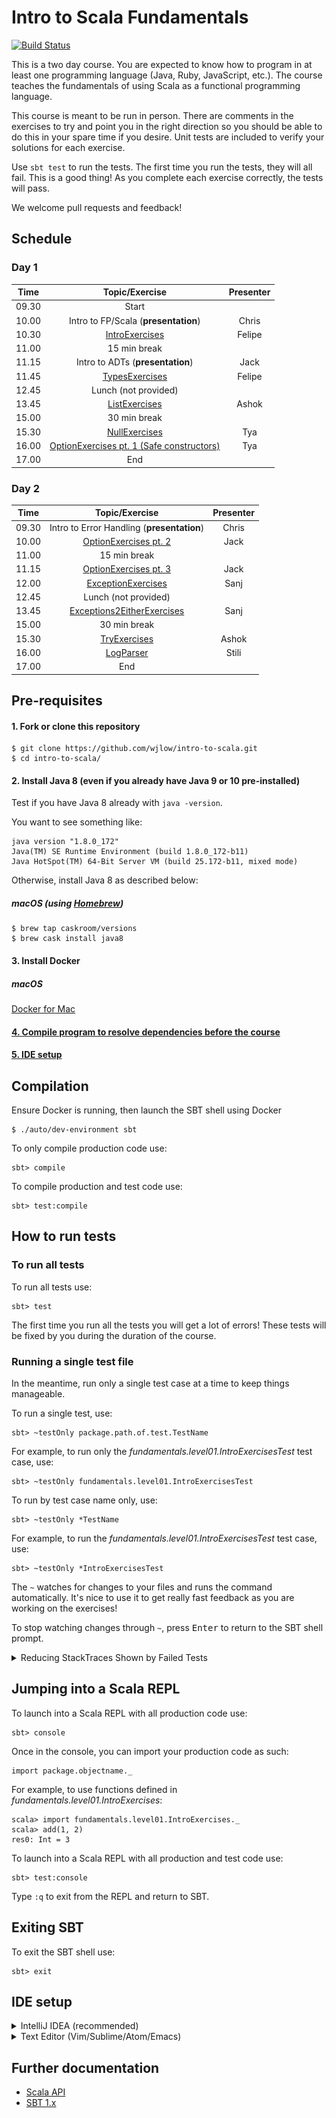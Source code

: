 # Intro to Scala Fundamentals

[![Build Status](https://travis-ci.org/wjlow/intro-to-scala.svg?branch=master)](https://travis-ci.org/wjlow/intro-to-scala)

This is a two day course. You are expected to know how to program in at least one programming language (Java, Ruby, JavaScript, etc.). The course teaches the fundamentals of using Scala as a functional programming language.

This course is meant to be run in person. There are comments in the exercises to try and point you in the right direction so you should be able to do this in your spare time if you desire. Unit tests are included to verify your solutions for each exercise.

Use `sbt test` to run the tests. The first time you run the tests, they will all fail. This is a good thing! As you complete each exercise correctly, the tests will pass.

We welcome pull requests and feedback!

## Schedule

### Day 1

| Time | Topic/Exercise | Presenter |
| :---: | :---: | :---: |
| 09.30 | Start | |
| 10.00 | Intro to FP/Scala (__presentation__) | Chris |
| 10.30 | [IntroExercises](src/main/scala/fundamentals/level01/IntroExercises.scala) | Felipe |
| 11.00 | 15 min break | |
| 11.15 | Intro to ADTs (__presentation__) | Jack |
| 11.45 | [TypesExercises](src/main/scala/fundamentals/level02/TypesExercises.scala) | Felipe |
| 12.45 | Lunch (not provided) | |
| 13.45 | [ListExercises](src/main/scala/fundamentals/level02/ListExercises.scala) | Ashok |
| 15.00 | 30 min break | |
| 15.30 | [NullExercises](src/main/scala/fundamentals/level03/NullExercises.scala) | Tya |
| 16.00 | [OptionExercises pt. 1 (Safe constructors)](src/main/scala/fundamentals/level03/OptionExercises1.scala) | Tya |
| 17.00 | End | |

### Day 2

| Time | Topic/Exercise | Presenter |
| :---: | :---: | :---: |
| 09.30 | Intro to Error Handling (__presentation__) | Chris |
| 10.00 | [OptionExercises pt. 2](src/main/scala/fundamentals/level03/OptionExercises2.scala) | Jack |
| 11.00 | 15 min break | |
| 11.15 | [OptionExercises pt. 3](src/main/scala/fundamentals/level03/OptionExercises3.scala) | Jack |
| 12.00 | [ExceptionExercises](src/main/scala/fundamentals/level03/ExceptionExercises.scala) | Sanj |
| 12.45 | Lunch (not provided) | |
| 13.45 | [Exceptions2EitherExercises](src/main/scala/fundamentals/level03/Exceptions2EitherExercises.scala) | Sanj |
| 15.00 | 30 min break | |
| 15.30 | [TryExercises](src/main/scala/fundamentals/level03/TryExercises.scala) | Ashok |
| 16.00 | [LogParser](src/main/scala/fundamentals/level04/LogParser.scala) | Stili |
| 17.00 | End | |

## Pre-requisites

#### 1. Fork or clone this repository

```
$ git clone https://github.com/wjlow/intro-to-scala.git
$ cd intro-to-scala/
```

#### 2. Install Java 8 (even if you already have Java 9 or 10 pre-installed)

Test if you have Java 8 already with `java -version`.

You want to see something like:

```
java version "1.8.0_172"
Java(TM) SE Runtime Environment (build 1.8.0_172-b11)
Java HotSpot(TM) 64-Bit Server VM (build 25.172-b11, mixed mode)
```

Otherwise, install Java 8 as described below:

##### macOS (using [Homebrew](https://brew.sh))

```
$ brew tap caskroom/versions
$ brew cask install java8
```

#### 3. Install Docker

##### macOS

[Docker for Mac](https://docs.docker.com/docker-for-mac/install/)

#### [4. Compile program to resolve dependencies before the course](#compilation)

#### [5. IDE setup](#ide-setup)

## Compilation

Ensure Docker is running, then launch the SBT shell using Docker

```
$ ./auto/dev-environment sbt
```

To only compile production code use:

```
sbt> compile
```

To compile production and test code use:

```
sbt> test:compile
```

## How to run tests

### To run all tests

To run all tests use:

```
sbt> test
```

The first time you run all the tests you will get a lot of errors! These tests will be fixed by you during the duration of the course.

### Running a single test file

In the meantime, run only a single test case at a time to keep things manageable.

To run a single test, use:

```
sbt> ~testOnly package.path.of.test.TestName
```

For example, to run only the _fundamentals.level01.IntroExercisesTest_ test case, use:

```
sbt> ~testOnly fundamentals.level01.IntroExercisesTest
```

To run by test case name only, use:

```
sbt> ~testOnly *TestName
```

For example, to run the _fundamentals.level01.IntroExercisesTest_ test case, use:

```
sbt> ~testOnly *IntroExercisesTest
```

The `~` watches for changes to your files and runs the command automatically. It's nice to use it to get really fast feedback as you are working on the exercises!

To stop watching changes through `~`, press <kbd>Enter</kbd> to return to the SBT shell prompt.

<details><summary>Reducing StackTraces Shown by Failed Tests</summary>

<p>
<p>
The first time you run a test case you will be greeted by a long list of StackTraces:

![default scalatest reporter](scalatest-reporter.png)

If you want to see a simplified view use the *SimpleReporter* with:

```
testOnly *TestName -- -C fundamentals.SimpleReporter
```

![simple scalatest reporter](scalatest-simple-reporter.png)

</p></p>
</details>

## Jumping into a Scala REPL

To launch into a Scala REPL with all production code use:

```
sbt> console
```

Once in the console, you can import your production code as such:

```
import package.objectname._
```

For example, to use functions defined in _fundamentals.level01.IntroExercises_:

```
scala> import fundamentals.level01.IntroExercises._
scala> add(1, 2)
res0: Int = 3
```

To launch into a Scala REPL with all production and test code use:

```
sbt> test:console
```

Type `:q` to exit from the REPL and return to SBT.

## Exiting SBT

To exit the SBT shell use:

```
sbt> exit
```

## IDE setup

<details><summary>IntelliJ IDEA (recommended)</summary>

![intellij](intellij.png)

<p>

1. [Download IntelliJ (free Community edition is fine)](https://www.jetbrains.com/idea/download/#section=mac)

2. Install and open IntelliJ

3. If running IntelliJ for the very first time, it might ask you what plugin you want to install. Select _Scala_, otherwise install manually: _Configure -> Plugins -> Browse Repositories -> Scala_

4. Restart IntelliJ to activate the plugin

5. Open IntelliJ and open this project: _Open -> Select directory where project is in_

6. IntelliJ will detect this as an SBT project. Select `Import SBT Project` when prompted

7. In the pop-up, choose _SDK -> JDK -> Java 1.8_ (this step might be confusing, feel free to reach out)

8. Wait for IntelliJ to refresh the project and download dependencies (this might take a while)

9. Compile project with <kbd>Cmd</kbd> + <kbd>F9</kbd>. If you get no errors, IntelliJ setup is all done!

Tips:

* You can run individual tests by right-clicking and then selecting _Run ...ExercisesTest_ ([or just use SBT](#how-to-run-tests))

* Use <kbd>Cmd</kbd> + <kbd>P</kbd> inside the argument of a function to see what type the argument needs to be.

* Use <kbd>Ctrl</kbd> + <kbd>Shift</kbd> + <kbd>P</kbd> to find out the type of a highlighted expression.

</p></details>

<details><summary>Text Editor (Vim/Sublime/Atom/Emacs)</summary>

![text editor](sublime.png)

<p>

1. Open the current directory in an editor of your choice.

2. Open the SBT shell in a terminal window.

3. Compiling - [See SBT instructions on how to compile code](#compilation).

4. Running Tests - [See SBT instructions on how to run tests](#how-to-run-tests).

5. Looking up Scala API - You can also search through the [Scala APIs](https://www.scala-lang.org/api/current/) to find any necessary methods or use a documentation browser like [Dash](https://kapeli.com/dash).

6. To explore the Scala API or any of the exercises use the Scala REPL - [See SBT instructions on how to jump into the REPL](#jumping-into-a-scala-repl).

![scala api browser](scala-api.png)

</p></details>

## Further documentation

- [Scala API](https://www.scala-lang.org/api/current/)
- [SBT 1.x](https://www.scala-sbt.org/1.x/docs/index.html)

